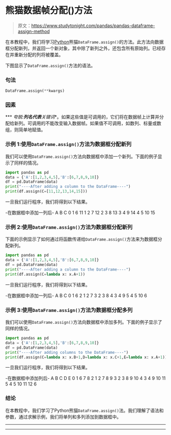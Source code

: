 # 熊猫数据帧分配()方法

> 原文：<https://www.studytonight.com/pandas/pandas-dataframe-assign-method>

在本教程中，我们将学习[Python](https://www.studytonight.com/python/getting-started-with-python)熊猫`DataFrame.assign()`的方法。此方法向数据框分配新列，并返回一个新对象，其中除了新列之外，还包含所有原始列。已经存在并重新分配的列将被覆盖。

下图显示了`DataFrame.assign()`方法的语法。

### 句法

```py
DataFrame.assign(**kwargs)
```

### 因素

*** *夸脱:**列名代表**关键词**。如果这些值是可调用的，它们将在数据帧上计算并分配给新列。可调用的不能改变输入数据帧。如果值不可调用，如数列、标量或数组，则简单地赋值。

### 示例 1:使用`DataFrame.assign()`方法为数据框分配新列

我们可以使用`DataFrame.assign()`方法向数据框中添加一个新列。下面的例子显示了同样的情况。

```py
import pandas as pd
data = {'A':[1,2,3,4,5],'B':[6,7,8,9,10]}
df = pd.DataFrame(data) 
print("----After adding a column to the DataFrame----")
print(df.assign(C=[11,12,13,14,15]))
```

一旦我们运行程序，我们将得到以下结果。

-在数据框中添加一列后-
A B C
0 1 6 11
1 2 7 12
2 3 8 13
3 4 9 14
4 5 10 15

### 示例 2:使用`DataFrame.assign()`方法为数据框分配新列

下面的示例显示了如何通过将函数传递给`DataFrame.assign()`方法来为数据框分配新列。

```py
import pandas as pd
data = {'A':[1,2,3,4,5],'B':[6,7,8,9,10]}
df = pd.DataFrame(data) 
print("----After adding a column to the DataFrame----")
print(df.assign(C=lambda x: x.A+1))
```

一旦我们运行程序，我们将得到以下结果。

-在数据框中添加一列后-
A B C
0 1 6 2
1 2 7 3
2 3 8 4
3 4 9 5
4 5 10 6

### 示例 3:使用`DataFrame.assign()`方法为数据框分配多列

我们可以使用`DataFrame.assign()`方法向数据框中添加多列。下面的例子显示了同样的情况。

```py
import pandas as pd
data = {'A':[1,2,3,4,5],'B':[6,7,8,9,10]}
df = pd.DataFrame(data) 
print("----After adding columns to the DataFrame----")
print(df.assign(C=lambda x: x.B+1,D=lambda x: x.C+1,E=lambda x: x.A+1))
```

一旦我们运行程序，我们将得到以下结果。

-在数据框中添加列后-
A B C D E
0 1 6 7 8 2
1 2 7 8 9 3
2 3 8 9 10 4
3 4 9 10 11 5
4 5 10 11 12 6

### 结论

在本教程中，我们学习了Python熊猫`DataFrame.assign()`法。我们理解了语法和参数，通过求解示例，我们将单列和多列添加到数据框中。

* * *

* * *